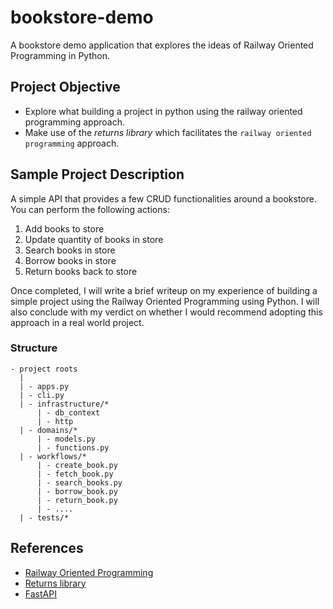 # bookstore-demo
A bookstore demo application that explores the ideas of Railway Oriented Programming in Python.

## Project Objective
- Explore what building a project in python using the railway oriented programming approach.
- Make use of the *returns library* which facilitates the `railway oriented programming` approach.


## Sample Project Description

A simple API that provides a few CRUD functionalities around a bookstore. You can perform the following actions: 

1. Add books to store
2. Update quantity of books in store
3. Search books in store
4. Borrow books in store
5. Return books back to store

Once completed, I will write a brief writeup on my experience of building a simple project using the Railway Oriented Programming using Python. 
I will also conclude with my verdict on whether I would recommend adopting this approach in a real world project. 

### Structure

```
- project roots
  | 
  | - apps.py
  | - cli.py
  | - infrastructure/*
	  | - db_context
	  | - http 
  | - domains/*
      | - models.py
      | - functions.py
  | - workflows/*
      | - create_book.py
	  | - fetch_book.py
	  | - search_books.py
	  | - borrow_book.py
	  | - return_book.py
	  | - ....
  | - tests/*
```

## References
* [Railway Oriented Programming](https://fsharpforfunandprofit.com/rop/)
* [Returns library](https://returns.readthedocs.io/en/latest/index.html)
* [FastAPI](https://fastapi.tiangolo.com/)
